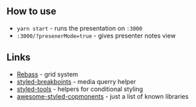 

## How to use

* `yarn start` - runs the presentation on `:3000`
* `:3000/?presenerMode=true` - gives presenter notes view

## Links

* [Rebass](https://rebassjs.org/reflexbox/) - grid system
* [styled-breakboints](https://github.com/mg901/styled-breakpoints) - media querry helper
* [styled-tools](https://github.com/diegohaz/styled-tools) - helpers for conditional styling
* [awesome-styled-copmonents](https://github.com/styled-components/awesome-styled-components) - just a list of known libraries 

